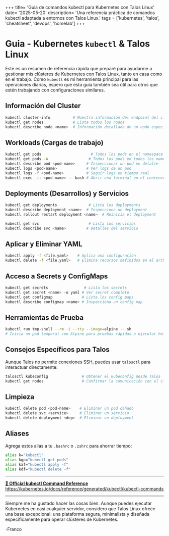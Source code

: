 +++
title= 'Guia de comandos kubectl para Kubernetes con Talos Linux'
date= '2025-05-20'
description= 'Una referencia práctica de comandos kubectl adaptada a entornos con Talos Linux.'
tags = ['kubernetes', 'talos', 'cheatsheet', 'devops', 'homelab']
+++
# Guia - Kubernetes `kubectl` & Talos Linux

Este es un resumen de referencia rápida que preparé para ayudarme a gestionar mis clústeres de Kubernetes con Talos Linux, tanto en casa como en el trabajo. Como `kubectl` es mi herramienta principal para las operaciones diarias, espero que esta guía también sea útil para otros que estén trabajando con configuraciones similares.

## Información del Cluster

```bash
kubectl cluster-info          # Muestra información del endpoint del clúster
kubectl get nodes             # Lista todos los nodos
kubectl describe node <name>  # Información detallada de un nodo específico
```

## Workloads (Cargas de trabajo)

```bash
kubectl get pods                      # Todos los pods en el namespace actual
kubectl get pods -A                  # Todos los pods en todos los namespaces
kubectl describe pod <pod-name>     # Inspeccionar un pod en detalle
kubectl logs <pod-name>             # Ver logs de un pod
kubectl logs -f <pod-name>          # Seguir logs en tiempo real
kubectl exec -it <pod-name> -- bash # Abrir una terminal en el contenedor (si bash está disponible)
```

## Deployments (Desarrollos) y Servicios

```bash
kubectl get deployments              # Lista los deployments
kubectl describe deployment <name>  # Inspecciona un deployment
kubectl rollout restart deployment <name>  # Reinicia el deployment

kubectl get svc                      # Lista los servicios
kubectl describe svc <name>         # Detalles del servicio
```

## Aplicar y Eliminar YAML

```bash
kubectl apply -f <file.yaml>    # Aplica una configuración
kubectl delete -f <file.yaml>   # Elimina recursos definidos en el archivo
```

## Acceso a Secrets y ConfigMaps

```bash
kubectl get secrets                # Lista los secrets
kubectl get secret <name> -o yaml # Ver secret completo
kubectl get configmap             # Lista los config maps
kubectl describe configmap <name> # Inspecciona un config map
```

## Herramientas de Prueba

```bash
kubectl run tmp-shell --rm -i --tty --image=alpine -- sh
# Inicia un pod temporal con Alpine para pruebas rápidas o ejecutar hello world
```

## Consejos Específicos para Talos

Aunque Talos no permite conexiones SSH, puedes usar `talosctl` para interactuar directamente:

```bash
talosctl kubeconfig               # Obtener el kubeconfig desde Talos
kubectl get nodes                 # Confirmar la comunicación con el clúster
```

## Limpieza

```bash
kubectl delete pod <pod-name>    # Eliminar un pod dañado
kubectl delete svc <service>     # Eliminar un servicio
kubectl delete deployment <dep>  # Eliminar un deployment
```

## Aliases

Agrega estos alias a tu `.bashrc` o `.zshrc` para ahorrar tiempo:

```bash
alias k="kubectl"
alias kgp="kubectl get pods"
alias kaf="kubectl apply -f"
alias kdf="kubectl delete -f"
```

---

<div class="link-card">
  <a href="https://kubernetes.io/docs/reference/generated/kubectl/kubectl-commands" target="_blank">
    <strong>📘 Official kubectl Command Reference</strong><br>
    https://kubernetes.io/docs/reference/generated/kubectl/kubectl-commands
  </a>
</div>

--- 

Siempre me ha gustado hacer las cosas bien. Aunque puedes ejecutar Kubernetes en casi cualquier servidor, considero que Talos Linux ofrece una base excepcional: una plataforma segura, minimalista y diseñada específicamente para operar clústeres de Kubernetes.

-Franco
